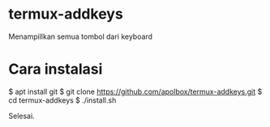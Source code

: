 # termux-addkeys
Menampillkan semua tombol dari keyboard

# Cara instalasi
  $ apt install git
  $ git clone https://github.com/apolbox/termux-addkeys.git
  $ cd termux-addkeys
  $ ./install.sh

Selesai.
